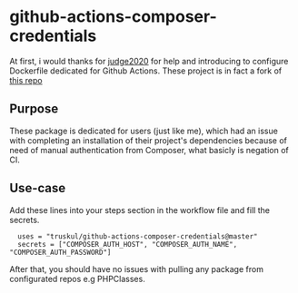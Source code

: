 # github-actions-composer-credentials

At first, i would thanks for [judge2020](https://github.com/judge2020) for help and introducing to configure Dockerfile dedicated for Github Actions. These project is in fact a fork of [this repo](https://github.com/judge2020/actions-laravel-nova-composer-login)

## Purpose

These package is dedicated for users (just like me), which had an issue with completing an installation of their project's dependencies because of need of manual authentication from Composer, what basicly is negation of CI.

## Use-case

Add these lines into your steps section in the workflow file and fill the secrets.

```
  uses = "truskul/github-actions-composer-credentials@master"
  secrets = ["COMPOSER_AUTH_HOST", "COMPOSER_AUTH_NAME", "COMPOSER_AUTH_PASSWORD"]
```

After that, you should have no issues with pulling any package from configurated repos e.g PHPClasses.